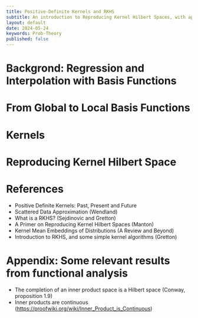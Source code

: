 ```yaml
---
title: Positive-Definite Kernels and RKHS
subtitle: An introduction to Reproducing Kernel Hilbert Spaces, with applications to nonparametric statistics.
layout: default
date: 2024-05-24
keywords: Prob-Theory
published: false
---
```


# Backgrond: Regression and Interpolation with Basis Functions

# From Global to Local Basis Functions

# Kernels

# Reproducing Kernel Hilbert Space

# References
- Positive Definite Kernels: Past, Present and Future
- Scattered Data Approximation (Wendland)
- What is a RKHS? (Sejdinovic and Gretton)
- A Primer on Reproducing Kernel Hilbert Spaces (Manton)
- Kernel Mean Embeddings of Distributions (A Review and Beyond)
- Introduction to RKHS, and some simple kernel algorithms (Gretton)

# Appendix: Some relevant results from functional analysis
- The completion of an inner product space is a Hilbert space (Conway, proposition 1.9)
- Inner products are continuous (https://proofwiki.org/wiki/Inner_Product_is_Continuous)
